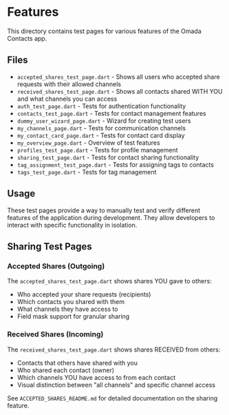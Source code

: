 # Features

This directory contains test pages for various features of the Omada Contacts app.

## Files

- `accepted_shares_test_page.dart` - Shows all users who accepted share requests with their allowed channels
- `received_shares_test_page.dart` - Shows all contacts shared WITH YOU and what channels you can access
- `auth_test_page.dart` - Tests for authentication functionality
- `contacts_test_page.dart` - Tests for contact management features
- `dummy_user_wizard_page.dart` - Wizard for creating test users
- `my_channels_page.dart` - Tests for communication channels
- `my_contact_card_page.dart` - Tests for contact card display
- `my_overview_page.dart` - Overview of test features
- `profiles_test_page.dart` - Tests for profile management
- `sharing_test_page.dart` - Tests for contact sharing functionality
- `tag_assignment_test_page.dart` - Tests for assigning tags to contacts
- `tags_test_page.dart` - Tests for tag management

## Usage

These test pages provide a way to manually test and verify different features of the application during development. They allow developers to interact with specific functionality in isolation.

## Sharing Test Pages

### Accepted Shares (Outgoing)
The `accepted_shares_test_page.dart` shows shares YOU gave to others:
- Who accepted your share requests (recipients)
- Which contacts you shared with them
- What channels they have access to
- Field mask support for granular sharing

### Received Shares (Incoming)
The `received_shares_test_page.dart` shows shares RECEIVED from others:
- Contacts that others have shared with you
- Who shared each contact (owner)
- Which channels YOU have access to from each contact
- Visual distinction between "all channels" and specific channel access

See `ACCEPTED_SHARES_README.md` for detailed documentation on the sharing feature.